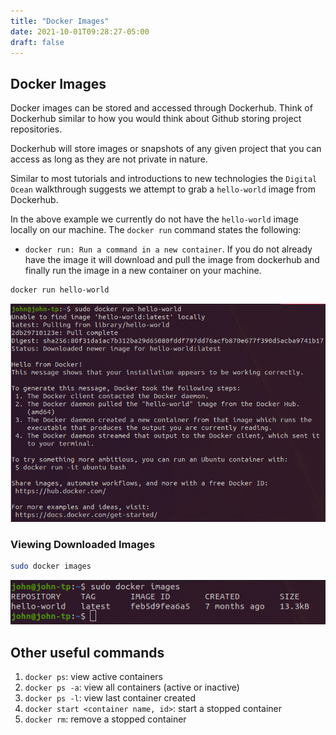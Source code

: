 ```yaml
---
title: "Docker Images"
date: 2021-10-01T09:28:27-05:00
draft: false
---
```


## Docker Images

Docker images can be stored and accessed through Dockerhub. Think of Dockerhub similar to how you would think about Github storing project repositories.

Dockerhub will store images or snapshots of any given project that you can access as long as they are not private in nature.

Similar to most tutorials and introductions to new technologies the `Digital Ocean` walkthrough suggests we attempt to grab a `hello-world` image from Dockerhub.

In the above example we currently do not have the `hello-world` image locally on our machine. The `docker run` command states the following:

- `docker run: Run a command in a new container`. If you do not already have the image it will download and pull the image from dockerhub and finally run the image in a new container on your machine.

```bash
docker run hello-world
```

![docker-hello-world](pictures/docker-run-hello-world.png?classes=border)

### Viewing Downloaded Images

```bash
sudo docker images
```

![docker-images-command](pictures/docker-images.png?classes=border)

## Other useful commands
1. `docker ps`: view active containers
1. `docker ps -a`: view all containers (active or inactive)
1. `docker ps -l`: view last container created
1. `docker start <container name, id>`: start a stopped container
1. `docker rm`: remove a stopped container

